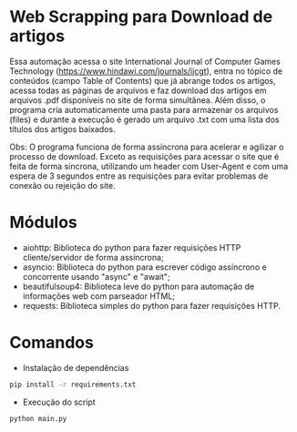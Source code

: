 # Web Scrapping para Download de artigos
Essa automação acessa o site International Journal of Computer Games Technology (https://www.hindawi.com/journals/ijcgt), entra no tópico de conteúdos (campo Table of Contents) que já abrange todos os artigos, acessa todas as páginas de arquivos e faz download dos artigos em arquivos .pdf disponíveis no site de forma simultânea. Além disso, o programa cria automaticamente uma pasta para armazenar os arquivos (files) e durante a execução é gerado um arquivo .txt com uma lista dos títulos dos artigos baixados.

Obs: O programa funciona de forma assíncrona para acelerar e agilizar o processo de download. Exceto as requisições para acessar o site que é feita de forma síncrona, utilizando um header com User-Agent e com uma espera de 3 segundos entre as requisições para evitar problemas de conexão ou rejeição do site.

# Módulos
- aiohttp: Biblioteca do python para fazer requisições HTTP cliente/servidor de forma assíncrona;
- asyncio: Biblioteca do python para escrever código assíncrono e concorrente usando "async" e "await";
- beautifulsoup4: Biblioteca leve do python para automação de informações web com parseador HTML;
- requests: Biblioteca simples do python para fazer requisições HTTP.

# Comandos
- Instalação de dependências
```bash
pip install -r requirements.txt
```
- Execução do script
```bash
python main.py
```
